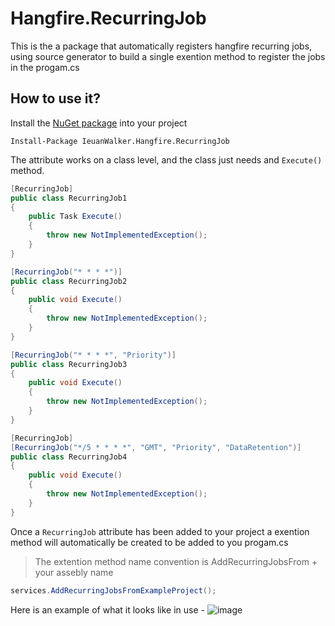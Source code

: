 # Hangfire.RecurringJob

This is the a package that automatically registers hangfire recurring jobs, using source generator to build a single exention method to register the jobs in the progam.cs

## How to use it?
Install the [NuGet package](#) into your project
```
Install-Package IeuanWalker.Hangfire.RecurringJob
```

The attribute works on a class level, and the class just needs and `Execute()` method.
```csharp
[RecurringJob]
public class RecurringJob1
{
	public Task Execute()
	{
		throw new NotImplementedException();
	}
}

[RecurringJob("* * * *")]
public class RecurringJob2
{
	public void Execute()
	{
		throw new NotImplementedException();
	}
}

[RecurringJob("* * * *", "Priority")]
public class RecurringJob3
{
	public void Execute()
	{
		throw new NotImplementedException();
	}
}

[RecurringJob]
[RecurringJob("*/5 * * * *", "GMT", "Priority", "DataRetention")]
public class RecurringJob4
{
	public void Execute()
	{
		throw new NotImplementedException();
	}
}
```

Once a `RecurringJob` attribute has been added to your project a exention method will automatically be created to be added to you progam.cs
> The extention method name convention is AddRecurringJobsFrom + your assebly name
```csharp
services.AddRecurringJobsFromExampleProject();
```

Here is an example of what it looks like in use - 
![image](https://github.com/IeuanWalker/Hangfire.RecurringJob.Generator/assets/6544051/761f2076-bca9-4637-a7f9-c721b5799b67)


